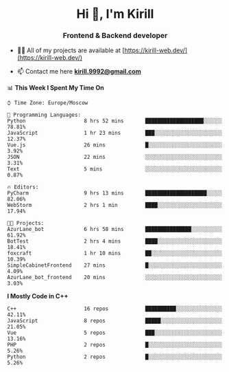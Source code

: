 <h1 align="center">Hi 👋, I'm Kirill</h1>
<h3 align="center">Frontend & Backend developer</h3>

- 👨‍💻 All of my projects are available at [https://kirill-web.dev/](https://kirill-web.dev/)

- 📫 Contact me here **kirill.9992@gmail.com**











<!--START_SECTION:waka-->
📊 **This Week I Spent My Time On** 

```text
⌚︎ Time Zone: Europe/Moscow

💬 Programming Languages: 
Python                   8 hrs 52 mins       ███████████████████░░░░░░   78.81% 
JavaScript               1 hr 23 mins        ███░░░░░░░░░░░░░░░░░░░░░░   12.37% 
Vue.js                   26 mins             █░░░░░░░░░░░░░░░░░░░░░░░░   3.92% 
JSON                     22 mins             ░░░░░░░░░░░░░░░░░░░░░░░░░   3.31% 
Text                     5 mins              ░░░░░░░░░░░░░░░░░░░░░░░░░   0.87%

🔥 Editors: 
PyCharm                  9 hrs 13 mins       ████████████████████░░░░░   82.06% 
WebStorm                 2 hrs 1 min         ████░░░░░░░░░░░░░░░░░░░░░   17.94%

🐱‍💻 Projects: 
AzurLane_bot             6 hrs 58 mins       ███████████████░░░░░░░░░░   61.92% 
BotTest                  2 hrs 4 mins        ████░░░░░░░░░░░░░░░░░░░░░   18.41% 
foxcraft                 1 hr 10 mins        ██░░░░░░░░░░░░░░░░░░░░░░░   10.39% 
SimpleCabinetFrontend    27 mins             █░░░░░░░░░░░░░░░░░░░░░░░░   4.09% 
AzurLane_bot_frontend    20 mins             ░░░░░░░░░░░░░░░░░░░░░░░░░   3.03%

```

**I Mostly Code in C++** 

```text
C++                      16 repos            ██████████░░░░░░░░░░░░░░░   42.11% 
JavaScript               8 repos             █████░░░░░░░░░░░░░░░░░░░░   21.05% 
Vue                      5 repos             ███░░░░░░░░░░░░░░░░░░░░░░   13.16% 
PHP                      2 repos             █░░░░░░░░░░░░░░░░░░░░░░░░   5.26% 
Python                   2 repos             █░░░░░░░░░░░░░░░░░░░░░░░░   5.26%

```



<!--END_SECTION:waka-->
